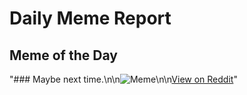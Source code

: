 # Daily Meme Report

## Meme of the Day
"### Maybe next time.\n\n![Meme](https://i.redd.it/575r68lbocvd1.png)\n\n[View on Reddit](https://redd.it/1g5w5ky)"
